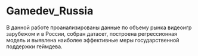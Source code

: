# Gamedev_Russia
В данной работе проанализированы данные по объему рынка видеоигр зарубежом и в России, собран датасет, построена регрессионная модель и выявлена наиболее эффективные меры государственной поддержки геймдева.
